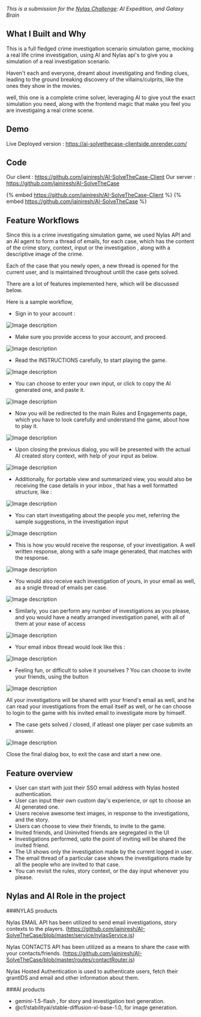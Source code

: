 *This is a submission for the [Nylas Challenge](https://dev.to/challenges/nylas): AI Expedition, and Galaxy Brain*

## What I Built and Why
This is a full fledged crime investigation scenario simulation game, mocking a real life crime investigation, using AI and Nylas api's to give you a simulation of a real investigation scenario.

Haven't each and everyone, dreamt about investigating and finding clues, leading to the ground breaking discovery of the villains/culprits, like the ones they show in the movies.

well, this one is a complete crime solver, leveraging AI to give yout the exact simulation you need, along with the frontend magic that make you feel you are investigaing a real crime scene.


## Demo
Live Deployed version : https://ai-solvethecase-clientside.onrender.com/
<!-- Share a brief video overview of the project with a screen share, two minutes max.-->

## Code
Our client : https://github.com/jainiresh/AI-SolveTheCase-Client
Our server : https://github.com/jainiresh/AI-SolveTheCase

{% embed https://github.com/jainiresh/AI-SolveTheCase-Client %}
{% embed https://github.com/jainiresh/AI-SolveTheCase %}

## Feature Workflows

Since this is a crime investigating simulation game, we used Nylas API and an AI agent to form a thread of emails, for each case, which has the content of the crime story, context, input or the investigation , along with a descriptive image of the crime.

Each of the case that you newly open, a new thread is opened for the current user, and is maintained throughout untill the case gets solved.

There are a lot of features implemented here, which will be discussed below.

Here is a sample workflow,


- Sign in to your account :


![Image description](https://dev-to-uploads.s3.amazonaws.com/uploads/articles/jfw3l12ga12n5whitqo1.png)

- Make sure you provide access to your account, and proceed.

![Image description](https://dev-to-uploads.s3.amazonaws.com/uploads/articles/do9lewvr26xmdrps34yq.png)

- Read the INSTRUCTIONS carefully, to start playing the game.


![Image description](https://dev-to-uploads.s3.amazonaws.com/uploads/articles/6o18xdziczrwiy7nckmz.png)

- You can choose to enter your own input, or click to copy the AI generated one, and paste it.


![Image description](https://dev-to-uploads.s3.amazonaws.com/uploads/articles/9qnkb8kupslxgvxbx54l.png)

- Now you will be redirected to the main Rules and Engagements page, which you have to look carefully and understand the game, about how to play it.


![Image description](https://dev-to-uploads.s3.amazonaws.com/uploads/articles/tqe29uxsep1r2w8iv1jm.png)

- Upon closing the previous dialog, you will be presented with the actual AI created story context, with help of your input as below.


![Image description](https://dev-to-uploads.s3.amazonaws.com/uploads/articles/ctz8mcd0eeu9pa2zd5wk.png)

- Additionally, for portable view and summarized view, you would also be receiving the case details in your inbox , that has a well formatted structure, like :


![Image description](https://dev-to-uploads.s3.amazonaws.com/uploads/articles/4u5gwzaaz7l8qdosbqv0.PNG)

- You can start investigating about the people you met, referring the sample suggestions, in the investigation input


![Image description](https://dev-to-uploads.s3.amazonaws.com/uploads/articles/mkgp72hob0izt1o53rx2.png)

- This is how you would receive the response, of your investigation. A well written response, along with a safe image generated, that matches with the response.


![Image description](https://dev-to-uploads.s3.amazonaws.com/uploads/articles/6bfiuaikj0plke59ozms.png)

- You would also receive each investigation of yours, in your email as well, as a snigle thread of emails per case.


![Image description](https://dev-to-uploads.s3.amazonaws.com/uploads/articles/5bqis8bxo7tyvswtuba0.PNG)

- Similarly, you can perform any number of investigations as you please, and you would have a neatly arranged investigation panel, with all of them at your ease of access


![Image description](https://dev-to-uploads.s3.amazonaws.com/uploads/articles/y9dzr34s4cyb75q05pyr.png)

- Your email inbox thread would look like this :


![Image description](https://dev-to-uploads.s3.amazonaws.com/uploads/articles/37473m3emb6elazpl5ie.PNG)

- Feeling fun, or difficult to solve it yourselves ?
You can choose to invite your friends, using the button


![Image description](https://dev-to-uploads.s3.amazonaws.com/uploads/articles/9pq86nqcjhaonopafijb.png)

All your investigations will be shared with your friend's email as well, and he can read your investigations from the email itself as well, or he can choose to login to the game with his invited email to investigate more by himself.

- The case gets solved / closed, if atleast one player per case submits an answer.


![Image description](https://dev-to-uploads.s3.amazonaws.com/uploads/articles/z0vuu43jwx7i6cb3pkby.png)

Close the final dialog box, to exit the case and start a new one.


## Feature overview
 - User can start with just their SSO email address with Nylas hosted authentication.
 - User can input their own custom day's experience, or opt to choose an AI generated one.
 - Users receive awesome text images, in response to the investigations, and the story.
 - Users can choose to view their friends, to invite to the game.
 - Invited friends, and Uninivited friends are segregated in the UI
 - Investigations performed, upto the point of inviting will be shared the invited friend.
 - The UI shows only the investigation made by the current logged in user.
 - The email thread of a particular case shows the investigations made by all the people who are invited to that case.
 - You can revisit the rules, story context, or the day input whenever you please.
 

## Nylas and AI Role in the project

###NYLAS products

Nylas EMAIL API has been utilized to send email investigations, story contexts to the players.
(https://github.com/jainiresh/AI-SolveTheCase/blob/master/service/nylasService.js)

Nylas CONTACTS API has been utilized as a means to share the case with your contacts/friends.
(https://github.com/jainiresh/AI-SolveTheCase/blob/master/routes/contactRouter.js)

Nylas Hosted Authentication is used to authenticate users, fetch their grantIDS and email and other information about them.

###AI products
- gemini-1.5-flash , for story and investigation text generation.
- @cf/stabilityai/stable-diffusion-xl-base-1.0, for image generation.

<!-- Team Submissions: Please pick one member to publish the submission and credit teammates by listing their DEV usernames directly in the body of the post. -->

<!-- Don't forget to add a cover image (if you want). -->

<!-- Thanks for participating! -->
